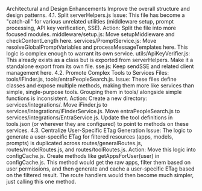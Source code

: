 Architectural and Design Enhancements
Improve the overall structure and design patterns.
4.1. Split serverHelpers.js
Issue: This file has become a "catch-all" for various unrelated utilities (middleware setup, prompt processing, API key verification, SSE).
Action: Split the file into more focused modules.
middleware/setup.js: Move setupMiddleware and checkContentLength here.
services/PromptService.js: Move resolveGlobalPromptVariables and processMessageTemplates here. This logic is complex enough to warrant its own service.
utils/ApiKeyVerifier.js: This already exists as a class but is exported from serverHelpers. Make it a standalone export from its own file.
sse.js: Keep sendSSE and related client management here.
4.2. Promote Complex Tools to Services
Files: tools/iFinder.js, tools/entraPeopleSearch.js.
Issue: These files define classes and expose multiple methods, making them more like services than simple, single-purpose tools. Grouping them in tools/ alongside simple functions is inconsistent.
Action:
Create a new directory: services/integrations/.
Move iFinder.js to services/integrations/iFinderService.js.
Move entraPeopleSearch.js to services/integrations/EntraService.js.
Update the tool definitions in tools.json (or wherever they are configured) to point to methods on these services.
4.3. Centralize User-Specific ETag Generation
Issue: The logic to generate a user-specific ETag for filtered resources (apps, models, prompts) is duplicated across routes/generalRoutes.js, routes/modelRoutes.js, and routes/toolRoutes.js.
Action: Move this logic into configCache.js.
Create methods like getAppsForUser(user) in configCache.js.
This method would get the raw apps, filter them based on user permissions, and then generate and cache a user-specific ETag based on the filtered result.
The route handlers would then become much simpler, just calling this one method.
